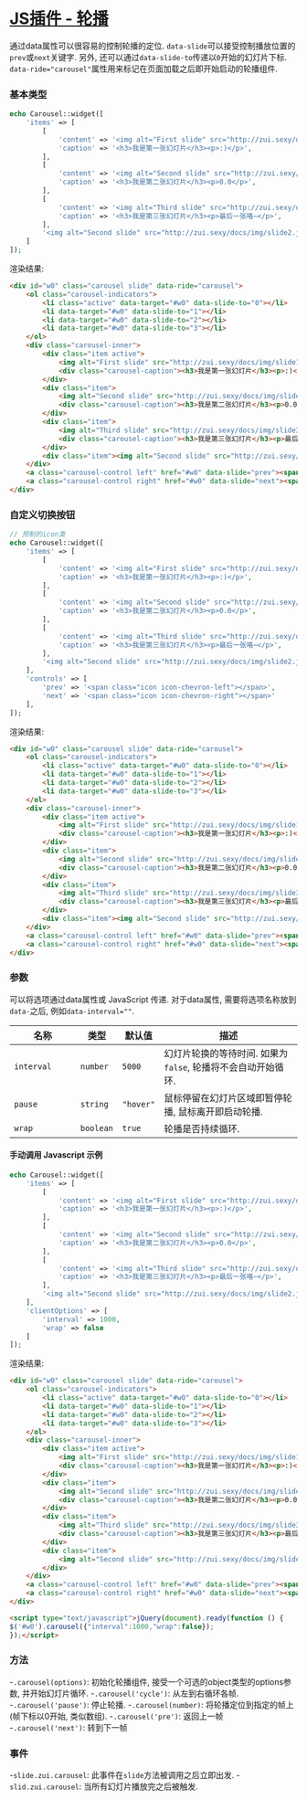﻿# [JS插件 - 轮播](http://zui.sexy/#javascript/carousel)

通过data属性可以很容易的控制轮播的定位. `data-slide`可以接受控制播放位置的`prev`或`next`关键字. 另外, 还可以通过`data-slide-to`传递以`0`开始的幻灯片下标. `data-ride="carousel"`属性用来标记在页面加载之后即开始启动的轮播组件.

### 基本类型

```php
echo Carousel::widget([
    'items' => [
        [
            'content' => '<img alt="First slide" src="http://zui.sexy/docs/img/slide1.jpg">',
            'caption' => '<h3>我是第一张幻灯片</h3><p>:)</p>',
        ],
        [
            'content' => '<img alt="Second slide" src="http://zui.sexy/docs/img/slide2.jpg">',
            'caption' => '<h3>我是第二张幻灯片</h3><p>0.0</p>',
        ],
        [
            'content' => '<img alt="Third slide" src="http://zui.sexy/docs/img/slide3.jpg">',
            'caption' => '<h3>我是第三张幻灯片</h3><p>最后一张咯~</p>',
        ],
        '<img alt="Second slide" src="http://zui.sexy/docs/img/slide2.jpg">'
    ]
]);
```
渲染结果:
```html
<div id="w0" class="carousel slide" data-ride="carousel">
    <ol class="carousel-indicators">
        <li class="active" data-target="#w0" data-slide-to="0"></li>
        <li data-target="#w0" data-slide-to="1"></li>
        <li data-target="#w0" data-slide-to="2"></li>
        <li data-target="#w0" data-slide-to="3"></li>
    </ol>
    <div class="carousel-inner">
        <div class="item active">
            <img alt="First slide" src="http://zui.sexy/docs/img/slide1.jpg">
            <div class="carousel-caption"><h3>我是第一张幻灯片</h3><p>:)</p></div>
        </div>
        <div class="item">
            <img alt="Second slide" src="http://zui.sexy/docs/img/slide2.jpg">
            <div class="carousel-caption"><h3>我是第二张幻灯片</h3><p>0.0</p></div>
        </div>
        <div class="item">
            <img alt="Third slide" src="http://zui.sexy/docs/img/slide3.jpg">
            <div class="carousel-caption"><h3>我是第三张幻灯片</h3><p>最后一张咯~</p></div>
        </div>
        <div class="item"><img alt="Second slide" src="http://zui.sexy/docs/img/slide2.jpg"></div>
    </div>
    <a class="carousel-control left" href="#w0" data-slide="prev"><span class="icon icon-prev"></span></a>
    <a class="carousel-control right" href="#w0" data-slide="next"><span class="icon icon-next"></span></a>
</div>
```


### 自定义切换按钮

```php
// 预制的icon类
echo Carousel::widget([
    'items' => [
        [
            'content' => '<img alt="First slide" src="http://zui.sexy/docs/img/slide1.jpg">',
            'caption' => '<h3>我是第一张幻灯片</h3><p>:)</p>',
        ],
        [
            'content' => '<img alt="Second slide" src="http://zui.sexy/docs/img/slide2.jpg">',
            'caption' => '<h3>我是第二张幻灯片</h3><p>0.0</p>',
        ],
        [
            'content' => '<img alt="Third slide" src="http://zui.sexy/docs/img/slide3.jpg">',
            'caption' => '<h3>我是第三张幻灯片</h3><p>最后一张咯~</p>',
        ],
        '<img alt="Second slide" src="http://zui.sexy/docs/img/slide2.jpg">'
    ],
    'controls' => [
        'prev' => '<span class="icon icon-chevron-left"></span>',
        'next' => '<span class="icon icon-chevron-right"></span>'
    ],
]);
```
渲染结果:
```html
<div id="w0" class="carousel slide" data-ride="carousel">
    <ol class="carousel-indicators">
        <li class="active" data-target="#w0" data-slide-to="0"></li>
        <li data-target="#w0" data-slide-to="1"></li>
        <li data-target="#w0" data-slide-to="2"></li>
        <li data-target="#w0" data-slide-to="3"></li>
    </ol>
    <div class="carousel-inner">
        <div class="item active">
            <img alt="First slide" src="http://zui.sexy/docs/img/slide1.jpg">
            <div class="carousel-caption"><h3>我是第一张幻灯片</h3><p>:)</p></div>
        </div>
        <div class="item">
            <img alt="Second slide" src="http://zui.sexy/docs/img/slide2.jpg">
            <div class="carousel-caption"><h3>我是第二张幻灯片</h3><p>0.0</p></div>
        </div>
        <div class="item">
            <img alt="Third slide" src="http://zui.sexy/docs/img/slide3.jpg">
            <div class="carousel-caption"><h3>我是第三张幻灯片</h3><p>最后一张咯~</p></div>
        </div>
        <div class="item"><img alt="Second slide" src="http://zui.sexy/docs/img/slide2.jpg"></div>
    </div>
    <a class="carousel-control left" href="#w0" data-slide="prev"><span class="icon icon-chevron-left"></span></a>
    <a class="carousel-control right" href="#w0" data-slide="next"><span class="icon icon-chevron-right"></span></a>
</div>
```


### 参数

可以将选项通过data属性或 JavaScript 传递. 对于data属性, 需要将选项名称放到`data-`之后, 例如`data-interval=""`.

<table>
  <thead>
    <tr>
      <th style="width: 100px;">名称</th>
      <th style="width: 50px;">类型</th>
      <th style="width: 50px;">默认值</th>
      <th>描述</th>
    </tr>
  </thead>
  <tbody>
    <tr>
      <td><code>interval</code></td>
      <td><code>number</code></td>
      <td><code>5000</code></td>
      <td>幻灯片轮换的等待时间. 如果为<code>false</code>, 轮播将不会自动开始循环.</td>
    </tr>
    <tr>
      <td><code>pause</code></td>
      <td><code>string</code></td>
      <td><code>"hover"</code></td>
      <td>鼠标停留在幻灯片区域即暂停轮播, 鼠标离开即启动轮播.</td>
    </tr>
    <tr>
      <td><code>wrap</code></td>
      <td><code>boolean</code></td>
      <td><code>true</code></td>
      <td>轮播是否持续循环.</td>
    </tr>
  </tbody>
</table>

#### 手动调用 Javascript 示例

```php
echo Carousel::widget([
    'items' => [
        [
            'content' => '<img alt="First slide" src="http://zui.sexy/docs/img/slide1.jpg">',
            'caption' => '<h3>我是第一张幻灯片</h3><p>:)</p>',
        ],
        [
            'content' => '<img alt="Second slide" src="http://zui.sexy/docs/img/slide2.jpg">',
            'caption' => '<h3>我是第二张幻灯片</h3><p>0.0</p>',
        ],
        [
            'content' => '<img alt="Third slide" src="http://zui.sexy/docs/img/slide3.jpg">',
            'caption' => '<h3>我是第三张幻灯片</h3><p>最后一张咯~</p>',
        ],
        '<img alt="Second slide" src="http://zui.sexy/docs/img/slide2.jpg">'
    ],
    'clientOptions' => [
        'interval' => 1000,
        'wrap' => false
    ]
]);
```
渲染结果:
```html
<div id="w0" class="carousel slide" data-ride="carousel">
    <ol class="carousel-indicators">
        <li class="active" data-target="#w0" data-slide-to="0"></li>
        <li data-target="#w0" data-slide-to="1"></li>
        <li data-target="#w0" data-slide-to="2"></li>
        <li data-target="#w0" data-slide-to="3"></li>
    </ol>
    <div class="carousel-inner">
        <div class="item active">
            <img alt="First slide" src="http://zui.sexy/docs/img/slide1.jpg">
            <div class="carousel-caption"><h3>我是第一张幻灯片</h3><p>:)</p></div>
        </div>
        <div class="item">
            <img alt="Second slide" src="http://zui.sexy/docs/img/slide2.jpg">
            <div class="carousel-caption"><h3>我是第二张幻灯片</h3><p>0.0</p></div>
        </div>
        <div class="item">
            <img alt="Third slide" src="http://zui.sexy/docs/img/slide3.jpg">
            <div class="carousel-caption"><h3>我是第三张幻灯片</h3><p>最后一张咯~</p></div>
        </div>
        <div class="item">
            <img alt="Second slide" src="http://zui.sexy/docs/img/slide2.jpg">
        </div>
    </div>
    <a class="carousel-control left" href="#w0" data-slide="prev"><span class="icon icon-prev"></span></a>
    <a class="carousel-control right" href="#w0" data-slide="next"><span class="icon icon-next"></span></a>
</div>

<script type="text/javascript">jQuery(document).ready(function () {
$('#w0').carousel({"interval":1000,"wrap":false});
});</script>
```


### 方法

 -`.carousel(options)`: 初始化轮播组件, 接受一个可选的object类型的options参数, 并开始幻灯片循环.
 -`.carousel('cycle')`: 从左到右循环各帧.
 -`.carousel('pause')`: 停止轮播.
 -`.carousel(number)`: 将轮播定位到指定的帧上(帧下标以0开始, 类似数组).
 -`.carousel('pre')`: 返回上一帧
 -`.carousel('next')`: 转到下一帧


### 事件

 -`slide.zui.carousel`: 此事件在`slide`方法被调用之后立即出发.
 -`slid.zui.carousel`: 当所有幻灯片播放完之后被触发.
